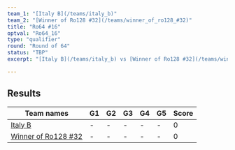 ```yaml
---
team_1: "[Italy B](/teams/italy_b)"
team_2: "[Winner of Ro128 #32](/teams/winner_of_ro128_#32)"
title: "Ro64 #16"
optval: "Ro64_16"
type: "qualifier"
round: "Round of 64"
status: "TBP"
excerpt: "[Italy B](/teams/italy_b) vs [Winner of Ro128 #32](/teams/winner_of_ro128_#32)"

---
```

## Results

| Team names | G1 | G2 | G3 | G4 | G5 | Score |
| -- | -- | -- | -- | -- | -- | -- |
| [Italy B](/teams/italy_b) | - | - | - | - | - | 0 |
| [Winner of Ro128 #32](/teams/winner_of_ro128_#32) | - | - | - | - | - | 0 |

